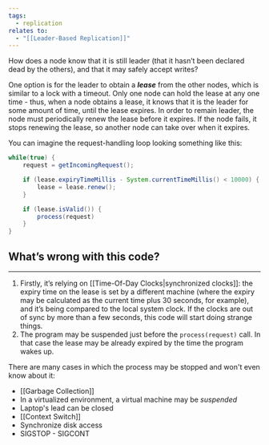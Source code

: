 ```yaml
---
tags:
  - replication
relates to:
  - "[[Leader-Based Replication]]"
---
```

How does a node know that it is still leader (that it hasn’t been declared dead by the others), and that it may safely accept writes?

One option is for the leader to obtain a ***lease*** from the other nodes, which is similar to a lock with a timeout. Only one node can hold the lease at any one time - thus, when a node obtains a lease, it knows that it is the leader for some amount of time, until the lease expires. In order to remain leader, the node must periodically renew the lease before it expires. If the node fails, it stops renewing the lease, so another node can take over when it expires.

You can imagine the request-handling loop looking something like this:
```java
while(true) {
	request = getIncomingRequest();

	if (lease.expiryTimeMillis - System.currentTimeMillis() < 10000) {
		lease = lease.renew();
	}

	if (lease.isValid()) {
		process(request)
	}
}
```

## What’s wrong with this code? 
___
1) Firstly, it’s relying on [[Time-Of-Day Clocks|synchronized clocks]]: the expiry time on the lease is set by a different machine (where the expiry may be calculated as the current time plus 30 seconds, for example), and it’s being compared to the local system clock. If the clocks are out of sync by more than a few seconds, this code will start doing strange things.
2) The program may be suspended just before the `process(request)` call. In that case the lease may be already expired by the time the program wakes up.

There are many cases in which the process may be stopped and won't even know about it:
- [[Garbage Collection]]
- In a virtualized environment, a virtual machine may be *suspended*
- Laptop's lead can be closed
- [[Context Switch]]
- Synchronize disk access
- SIGSTOP - SIGCONT